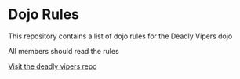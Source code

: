Dojo Rules
==========

This repository contains a list of dojo rules for the Deadly Vipers dojo

All members should read the rules

[Visit the deadly vipers repo](https://github.com/deadlyvipers)

